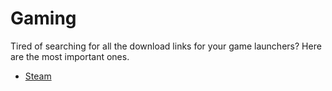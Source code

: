 # Gaming
Tired of searching for all the download links for your game launchers? Here are the most important ones.
- [Steam](https://store.steampowered.com/about/)
